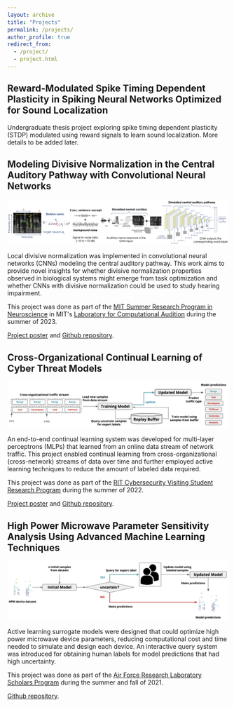 ```yaml
---
layout: archive
title: "Projects"
permalink: /projects/
author_profile: true
redirect_from:
  - /project/
  - project.html
---
```


Reward-Modulated Spike Timing Dependent Plasticity in Spiking Neural Networks Optimized for Sound Localization
------
Undergraduate thesis project exploring spike timing dependent plasticity (STDP) modulated using reward signals to learn sound localization. More details to be added later.

Modeling Divisive Normalization in the Central Auditory Pathway with Convolutional Neural Networks
------
![div-norm-cnn](/images/div-norm-cnn.png)

Local divisive normalization was implemented in convolutional neural networks (CNNs) modeling the central auditory pathway. This work aims to provide novel insights for whether divisive normalization properties observed in biological systems might emerge from task optimization and whether CNNs with divisive normalization could be used to study hearing impairment.

This project was done as part of the [MIT Summer Research Program in Neuroscience](https://bcs.mit.edu/msrp) in MIT's [Laboratory for Computational Audition](https://mcdermottlab.mit.edu/) during the summer of 2023.

[Project poster](https://docs.google.com/presentation/d/1w0o61bmTnVsHmH37HHYQlGZ9oKInxQfK/edit#slide=id.p1) and [Github repository](https://github.mit.edu/annesyab/MSRP_2023/tree/normalization).

Cross-Organizational Continual Learning of Cyber Threat Models
------
![continual-learning-cyber](/images/continual-learning-network.png)

An end-to-end continual learning system was developed for multi-layer perceptrons (MLPs) that learned from an online data stream of network traffic. This project enabled continual learning from cross-organizational (cross-network) streams of data over time and further employed active learning techniques to reduce the amount of labeled data required.

This project was done as part of the [RIT Cybersecurity Visiting Student Research Program](https://www.rit.edu/cybersecurity/cybervsr) during the summer of 2022. 

[Project poster](https://docs.google.com/presentation/d/1loIFZeyguDzJaOEs5QAJbGM9JsZ-Yvpy/edit#slide=id.p1) and [Github repository](https://github.com/chanelfcheng/Cross-Organizational-Continual-Learning).

High Power Microwave Parameter Sensitivity Analysis Using Advanced Machine Learning Techniques
------

![active-learning-hpm](/images/active-learning-device.png)

Active learning surrogate models were designed that could optimize high power microwave device parameters, reducing computational cost and time needed to simulate and design each device. An interactive query system was introduced for obtaining human labels for model predictions that had high uncertainty.

This project was done as part of the [Air Force Research Laboratory Scholars Program](https://afrlscholars.usra.edu) during the summer and fall of 2021.

[Github repository](https://github.com/chanelfcheng/AFRL-HPM-Active-Learning).
